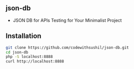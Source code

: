 ## json-db
- JSON DB for APIs Testing for Your Minimalist Project

## Installation

```bash
git clone https://github.com/codewithsushil/json-db.git
cd json-db
php -S localhost:8888
curl http://localhost:8888

